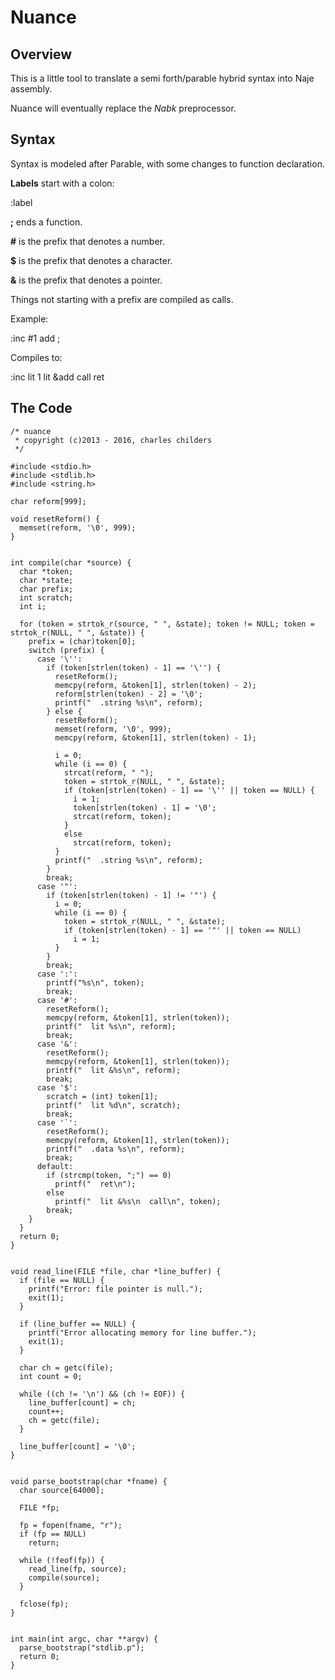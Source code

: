 # Nuance

## Overview

This is a little tool to translate a semi forth/parable hybrid syntax into Naje assembly.

Nuance will eventually replace the *Nabk* preprocessor.

## Syntax

Syntax is modeled after Parable, with some changes to function declaration.

**Labels** start with a colon:

  :label

**;** ends a function.

**#** is the prefix that denotes a number.

**$** is the prefix that denotes a character.

**&** is the prefix that denotes a pointer.

Things not starting with a prefix are compiled as calls.

Example:

  :inc #1 add ;

Compiles to:

  :inc
    lit 1
    lit &add
    call
    ret

## The Code

````
/* nuance
 * copyright (c)2013 - 2016, charles childers
 */

#include <stdio.h>
#include <stdlib.h>
#include <string.h>

char reform[999];

void resetReform() {
  memset(reform, '\0', 999);
}


int compile(char *source) {
  char *token;
  char *state;
  char prefix;
  int scratch;
  int i;

  for (token = strtok_r(source, " ", &state); token != NULL; token = strtok_r(NULL, " ", &state)) {
    prefix = (char)token[0];
    switch (prefix) {
      case '\'':
        if (token[strlen(token) - 1] == '\'') {
          resetReform();
          memcpy(reform, &token[1], strlen(token) - 2);
          reform[strlen(token) - 2] = '\0';
          printf("  .string %s\n", reform);
        } else {
          resetReform();
          memset(reform, '\0', 999);
          memcpy(reform, &token[1], strlen(token) - 1);

          i = 0;
          while (i == 0) {
            strcat(reform, " ");
            token = strtok_r(NULL, " ", &state);
            if (token[strlen(token) - 1] == '\'' || token == NULL) {
              i = 1;
              token[strlen(token) - 1] = '\0';
              strcat(reform, token);
            }
            else
              strcat(reform, token);
          }
          printf("  .string %s\n", reform);
        }
        break;
      case '"':
        if (token[strlen(token) - 1] != '"') {
          i = 0;
          while (i == 0) {
            token = strtok_r(NULL, " ", &state);
            if (token[strlen(token) - 1] == '"' || token == NULL)
              i = 1;
          }
        }
        break;
      case ':':
        printf("%s\n", token);
        break;
      case '#':
        resetReform();
        memcpy(reform, &token[1], strlen(token));
        printf("  lit %s\n", reform);
        break;
      case '&':
        resetReform();
        memcpy(reform, &token[1], strlen(token));
        printf("  lit &%s\n", reform);
        break;
      case '$':
        scratch = (int) token[1];
        printf("  lit %d\n", scratch);
        break;
      case '`':
        resetReform();
        memcpy(reform, &token[1], strlen(token));
        printf("  .data %s\n", reform);
        break;
      default:
        if (strcmp(token, ";") == 0)
          printf("  ret\n");
        else
          printf("  lit &%s\n  call\n", token);
        break;
    }
  }
  return 0;
}


void read_line(FILE *file, char *line_buffer) {
  if (file == NULL) {
    printf("Error: file pointer is null.");
    exit(1);
  }

  if (line_buffer == NULL) {
    printf("Error allocating memory for line buffer.");
    exit(1);
  }

  char ch = getc(file);
  int count = 0;

  while ((ch != '\n') && (ch != EOF)) {
    line_buffer[count] = ch;
    count++;
    ch = getc(file);
  }

  line_buffer[count] = '\0';
}


void parse_bootstrap(char *fname) {
  char source[64000];

  FILE *fp;

  fp = fopen(fname, "r");
  if (fp == NULL)
    return;

  while (!feof(fp)) {
    read_line(fp, source);
    compile(source);
  }

  fclose(fp);
}


int main(int argc, char **argv) {
  parse_bootstrap("stdlib.p");
  return 0;
}
````
